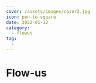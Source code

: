 ```yaml
---
cover: /assets/images/cover2.jpg
icon: pen-to-square
date: 2022-01-12
category:
  - flowus
tag:
  -
---
```

# Flow-us
